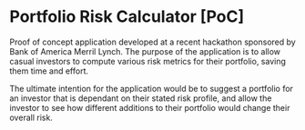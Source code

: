 # Portfolio Risk Calculator [PoC]

Proof of concept application developed at a recent hackathon sponsored by Bank of America Merril Lynch. The purpose of the application is  to allow casual investors to compute various risk metrics for their portfolio, saving them time and effort. 

The ultimate intention for the application would be to suggest a portfolio for an investor that is dependant on their stated risk profile, and allow the investor to see how different additions to their portfolio would change their overall risk.
